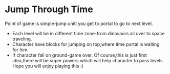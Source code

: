 # Jump Through Time
 Point of game is simple-jump unitl you get to portal to go to next level.
 * Each level will be in  different time zone-from dinosaurs all over to space traveling.
 * Character have blocks for jumping on top,where time portal is waiting for him.
 * If character fall on ground-game over.
 Of course,this is just first idea,there will be super powers which will help character to pass levels.
 Hope you will enjoy playing this :)
